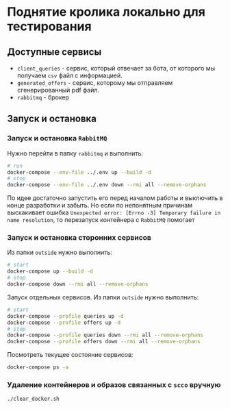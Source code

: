 # Поднятие кролика локально для тестирования

## Доступные сервисы
* `client_queries` - сервис, который отвечает за бота, от которого мы получаем `csv` файл с информацией.
* `generated_offers` - сервис, которому мы отправляем сгенерированный pdf файл.
* `rabbitmq` - брокер

## Запуск и остановка

### Запуск и остановка `RabbitMQ`

Нужно перейти в папку `rabbitmq` и выполнить:
```bash
# run
docker-compose --env-file ../.env up --build -d
# stop
docker-compose --env-file ../.env down --rmi all --remove-orphans
```
По идее достаточно запустить его перед началом работы и выключить в конце разработки и забыть. Но если по непонятным причинам выскакивает ошибка `Unexpected error: [Errno -3] Temporary failure in name resolution`, то перезапуск контейнера с `RabbitMQ` помогает 

### Запуск и остановка сторонних сервисов
Из папки `outside` нужно выполнить:
```bash
# start
docker-compose up --build -d
# stop
docker-compose down --rmi all --remove-orphans
```

Запуск отдельных сервисов. Из папки `outside` нужно выполнить:
```bash
# start
docker-compose --profile queries up -d
docker-compose --profile offers up -d
# stop
docker-compose --profile queries down --rmi all --remove-orphans
docker-compose --profile offers down --rmi all --remove-orphans
```

Посмотреть текущее состояние сервисов:
```bash
docker-compose ps -a
```


### Удаление контейнеров и образов связанных с `scco` вручную
```bash
./clear_docker.sh
```
